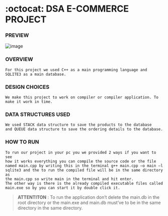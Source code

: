# :octocat: DSA E-COMMERCE PROJECT 
### PREVIEW
![image]([https://placeimg.com/640/480/any](https://app.gemoo.com/share/image-annotation/573016878299942912?codeId=Ml27VoGjm2GJO&origin=imageurlgenerator))

### OVERVIEW
```
For this project we used C++ as a main programming language and 
SQLITE3 as a main database.
```
### DESIGN CHOICES
```
We make this project to work on compiler or compiler application. To
make it work in time.
```
### DATA STRUCTURES USED
```
We used STACK data structure to save the products to the database
and QUEUE data structure to save the ordering details to the database.
```
### HOW TO RUN 
```
To run our project in your pc you we provided 2 ways if you want to see 
how it works everything you can compile the source code or the file 
named main.cpp by writing this in the terminal g++ main.cpp –o main –l 
sqlite3 and the to run the compiled file will be in the same directory as 
the main.cpp so write main in the terminal and hit enter.
The other way is there is the already compiled executable files called 
main.exe so by you can start it by double click it.
```
> **ATTENTITON** : To run the application don’t delete the main.db in the root directory or the main.exe and main.db must’ve to be in the same directory in the same directory.
